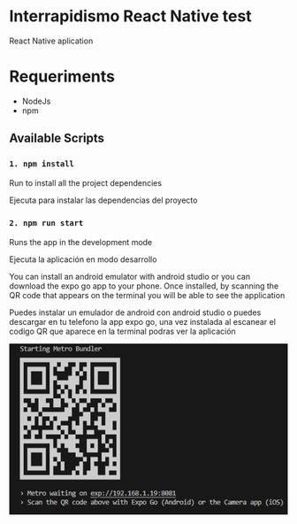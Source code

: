 # Interrapidismo React Native test

React Native aplication

# Requeriments

- NodeJs
- npm

## Available Scripts
### `1. npm install`

Run to install all the project dependencies

Ejecuta para instalar las dependencias del proyecto

### `2. npm run start`

Runs the app in the development mode

Ejecuta la aplicación en modo desarrollo

You can install an android emulator with android studio or you can download the expo go app to your phone. Once installed, by scanning the QR code that appears on the terminal you will be able to see the application

Puedes instalar un emulador de android con android studio o puedes descargar en tu telefono la app expo go, una vez instalada al escanear el codigo QR que aparece en la terminal podras ver la aplicación

![alt text](image-2.png)

